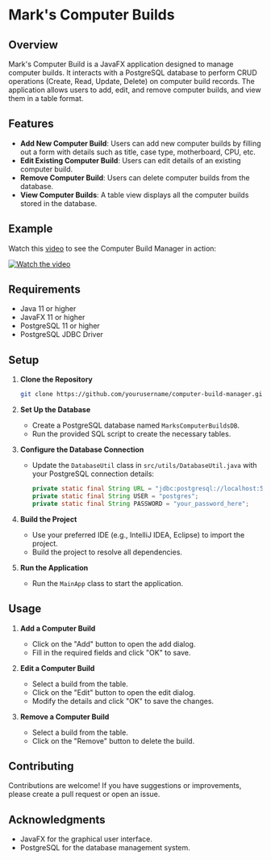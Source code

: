 # Mark's Computer Builds

## Overview

Mark's Computer Build is a JavaFX application designed to manage computer builds. It interacts with a PostgreSQL database to perform CRUD operations (Create, Read, Update, Delete) on computer build records. The application allows users to add, edit, and remove computer builds, and view them in a table format.

## Features

- **Add New Computer Build**: Users can add new computer builds by filling out a form with details such as title, case type, motherboard, CPU, etc.
- **Edit Existing Computer Build**: Users can edit details of an existing computer build.
- **Remove Computer Build**: Users can delete computer builds from the database.
- **View Computer Builds**: A table view displays all the computer builds stored in the database.

## Example

Watch this [video](https://youtu.be/7iMYKnnWWLA) to see the Computer Build Manager in action:

[![Watch the video](https://img.youtube.com/vi/7iMYKnnWWLA/maxresdefault.jpg)](https://youtu.be/7iMYKnnWWLA)

## Requirements

- Java 11 or higher
- JavaFX 11 or higher
- PostgreSQL 11 or higher
- PostgreSQL JDBC Driver

## Setup

1. **Clone the Repository**

    ```bash
    git clone https://github.com/yourusername/computer-build-manager.git
    ```

2. **Set Up the Database**

    - Create a PostgreSQL database named `MarksComputerBuildsDB`.
    - Run the provided SQL script to create the necessary tables.

3. **Configure the Database Connection**

    - Update the `DatabaseUtil` class in `src/utils/DatabaseUtil.java` with your PostgreSQL connection details:

      ```java
      private static final String URL = "jdbc:postgresql://localhost:5432/MarksComputerBuildsDB";
      private static final String USER = "postgres";
      private static final String PASSWORD = "your_password_here";
      ```

4. **Build the Project**

    - Use your preferred IDE (e.g., IntelliJ IDEA, Eclipse) to import the project.
    - Build the project to resolve all dependencies.

5. **Run the Application**

    - Run the `MainApp` class to start the application.

## Usage

1. **Add a Computer Build**

    - Click on the "Add" button to open the add dialog.
    - Fill in the required fields and click "OK" to save.

2. **Edit a Computer Build**

    - Select a build from the table.
    - Click on the "Edit" button to open the edit dialog.
    - Modify the details and click "OK" to save the changes.

3. **Remove a Computer Build**

    - Select a build from the table.
    - Click on the "Remove" button to delete the build.

## Contributing

Contributions are welcome! If you have suggestions or improvements, please create a pull request or open an issue.

## Acknowledgments

- JavaFX for the graphical user interface.
- PostgreSQL for the database management system.
